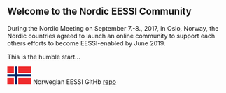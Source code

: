 ## Welcome to the Nordic EESSI Community

During the Nordic Meeting on September 7.-8., 2017, in Oslo, Norway, the Nordic countries agreed to launch an online
community to support each others efforts to become EESSI-enabled by June 2019.

This is the humble start...

![Norway](/assets/NO2.png)  Norwegian EESSI GitHb [repo](https://github.com/navikt/eessi)
